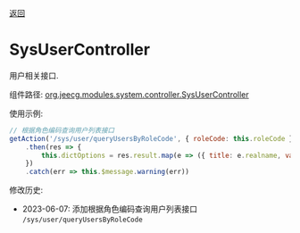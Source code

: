 [返回](../)

# SysUserController

用户相关接口.

组件路径: [org.jeecg.modules.system.controller.SysUserController](https://github.com/yoko-murasame/jeecg-boot/blob/yoko-3.4.3last/jeecg-module-system/jeecg-system-biz/src/main/java/org/jeecg/modules/system/controller/SysUserController.java)

使用示例:
```js
// 根据角色编码查询用户列表接口
getAction('/sys/user/queryUsersByRoleCode', { roleCode: this.roleCode })
    .then(res => {
        this.dictOptions = res.result.map(e => ({ title: e.realname, value: e.username, text: e.realname }))
    })
    .catch(err => this.$message.warning(err))
```

修改历史:
* 2023-06-07: 添加根据角色编码查询用户列表接口 `/sys/user/queryUsersByRoleCode`
